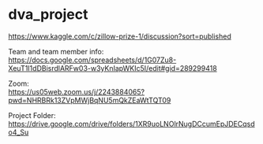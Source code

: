 # dva_project

https://www.kaggle.com/c/zillow-prize-1/discussion?sort=published   

Team and team member info:    
https://docs.google.com/spreadsheets/d/1G07Zu8-XeuT1I1dDBisrdlARFw03-w3yKnIapWKIc5I/edit#gid=289299418    

Zoom:    
https://us05web.zoom.us/j/2243884065?pwd=NHRBRk13ZVpMWjBqNU5mQkZEaWtTQT09   

Project Folder:    
https://drive.google.com/drive/folders/1XR9uoLNOlrNugDCcumEpJDECqsdo4_Su     
